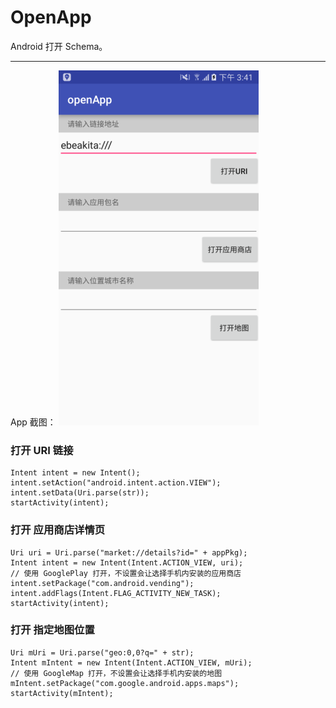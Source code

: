 # OpenApp
Android 打开 Schema。
***
App 截图：
![](https://github.com/Wing-Li/openApp/blob/master/img/openApp.png)


### 打开 URI 链接

    Intent intent = new Intent();
    intent.setAction("android.intent.action.VIEW");
    intent.setData(Uri.parse(str));
    startActivity(intent);

### 打开 应用商店详情页

    Uri uri = Uri.parse("market://details?id=" + appPkg);
    Intent intent = new Intent(Intent.ACTION_VIEW, uri);
    // 使用 GooglePlay 打开，不设置会让选择手机内安装的应用商店
    intent.setPackage("com.android.vending");
    intent.addFlags(Intent.FLAG_ACTIVITY_NEW_TASK);
    startActivity(intent);

### 打开 指定地图位置

    Uri mUri = Uri.parse("geo:0,0?q=" + str);
    Intent mIntent = new Intent(Intent.ACTION_VIEW, mUri);
    // 使用 GoogleMap 打开，不设置会让选择手机内安装的地图
    mIntent.setPackage("com.google.android.apps.maps");
    startActivity(mIntent);

